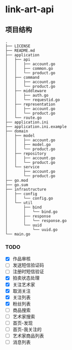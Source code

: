 # link-art-api

## 项目结构

```
.
├── LICENSE
├── README.md
├── application
│   ├── api
│   │   ├── account.go
│   │   ├── common.go
│   │   └── product.go
│   ├── command
│   │   ├── account.go
│   │   └── product.go
│   ├── middleware
│   │   ├── auth.go
│   │   └── requestid.go
│   ├── representation
│   │   ├── account.go
│   │   └── product.go
│   └── route.go
├── application.ini
├── application.ini.example
├── domain
│   ├── model
│   │   ├── account.go
│   │   ├── model.go
│   │   └── product.go
│   ├── repository
│   │   ├── account.go
│   │   └── product.go
│   └── service
│       ├── account.go
│       └── product.go
├── go.mod
├── go.sum
├── infrastructure
│   ├── config
│   │   └── config.go
│   └── util
│       ├── bind
│       │   └── bind.go
│       ├── response
│       │   └── response.go
│       └── uuid
│           └── uuid.go
└── main.go
```

### TODO

- [x] 作品审核
- [ ] 发送短信验证码
- [ ] 注册时短信验证
- [x] 拍卖状态处理
- [x] 关注艺术家
- [x] 取消关注
- [x] 关注列表
- [x] 粉丝列表
- [ ] 商品搜索
- [ ] 艺术家搜索
- [ ] 首页-发现
- [ ] 首页-我关注的
- [ ] 艺术家商品列表
- [ ] 消息列表
